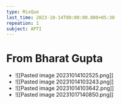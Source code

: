 ```yaml
---
type: MixQue
last_time: 2023-10-14T00:00:00.000+05:30
repeation: 1
subject: APTI
---
```

# From Bharat Gupta
- ![[Pasted image 20231014102525.png]]
- ![[Pasted image 20231014103243.png]]
- ![[Pasted image 20231014103642.png]]
- ![[Pasted image 20231017140850.png]]